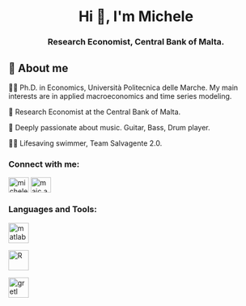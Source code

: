 <h1 align="center">Hi 👋, I'm Michele</h1>
<h3 align="center">Research Economist, Central Bank of Malta.</h3>

## 🚀 About me

👨‍🎓 Ph.D. in Economics, Università Politecnica delle Marche. My main interests are in applied macroeconomics and time series modeling.

🔬 Research Economist at the Central Bank of Malta.

🎸 Deeply passionate about music. Guitar, Bass, Drum player. 

🏊‍♂️ Lifesaving swimmer, Team Salvagente 2.0.

<h3 align="left">Connect with me:</h3>
<p align="left">
<a href="https://linkedin.com/in/michele-andreani-1307" target="blank"><img align="center" src="https://raw.githubusercontent.com/rahuldkjain/github-profile-readme-generator/master/src/images/icons/Social/linked-in-alt.svg" alt="michele-andreani-1307" height="30" width="40" /></a>
<a href="https://instagram.com/maic.andreani" target="blank"><img align="center" src="https://raw.githubusercontent.com/rahuldkjain/github-profile-readme-generator/master/src/images/icons/Social/instagram.svg" alt="maic.andreani" height="30" width="40" /></a>
</p>

<h3 align="left">Languages and Tools:</h3>
<p align="left"> <a href="https://www.mathworks.com/" target="_blank" rel="noreferrer"> <img src="https://upload.wikimedia.org/wikipedia/commons/2/21/Matlab_Logo.png" alt="matlab" width="40" height="40"> </a> </p>

<a href="https://www.r-project.org/" target="_blank" rel="noreferrer"> <img src="https://upload.wikimedia.org/wikipedia/commons/1/1b/R_logo.svg" alt="R" width="40" height="40"/> </a> </p>

<a href="https://gretl.sourceforge.net/" target="_blank" rel="noreferrer"> <img src="https://www.statisticalconsultants.co.nz/weeklyfeatures/WF5/gretl-image.png" alt="gretl" width="40" height="40"/> </a> </p>

